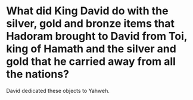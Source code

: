 # What did King David do with the silver, gold and bronze items that Hadoram brought to David from Toi, king of Hamath and the silver and gold that he carried away from all the nations?

David dedicated these objects to Yahweh.
